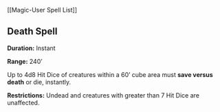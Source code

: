 [[Magic-User Spell List]]

## Death Spell

**Duration:** Instant

**Range:** 240’

Up to 4d8 Hit Dice of creatures within a 60’ cube area must **save versus death** or die, instantly.

**Restrictions:** Undead and creatures with greater than 7 Hit Dice are unaffected.